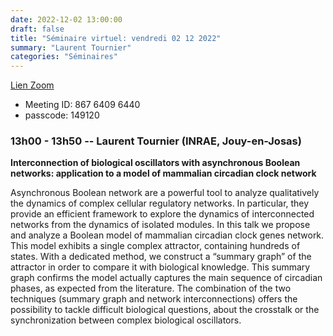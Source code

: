 ```yaml
---
date: 2022-12-02 13:00:00
draft: false
title: "Séminaire virtuel: vendredi 02 12 2022"
summary: "Laurent Tournier"
categories: "Séminaires"
---
```



[Lien Zoom](https://u-bordeaux-fr.zoom.us/j/86764096440?pwd=b01qOG04RTMvRWNOVHBYR1ZIbkVaUT09)
* Meeting ID: 867 6409 6440
* passcode: 149120 


### 13h00 - 13h50 -- Laurent Tournier (INRAE, Jouy-en-Josas)

**Interconnection of biological oscillators with asynchronous Boolean networks: application to a model of mammalian circadian clock network**

Asynchronous Boolean network are a powerful tool to analyze qualitatively the dynamics of complex cellular regulatory networks. In particular, they provide an efficient framework to explore the dynamics of interconnected networks from the dynamics of isolated modules. In this talk we propose and analyze a Boolean model of mammalian circadian clock genes network. This model exhibits a single complex attractor, containing hundreds of states. With a dedicated method, we construct a “summary graph” of the attractor in order to compare it with biological knowledge. This summary graph confirms the model actually captures the main sequence of circadian phases, as expected from the literature. The combination of the two techniques (summary graph and network interconnections) offers the possibility to tackle difficult biological questions, about the crosstalk or the synchronization between complex biological oscillators.

